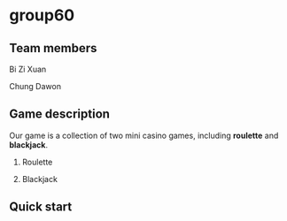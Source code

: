 # group60

## Team members

Bi Zi Xuan

Chung Dawon

## Game description

Our game is a collection of two mini casino games, including **roulette** and **blackjack**. 

1. Roulette
   


   
2. Blackjack
   
## 

## Quick start
